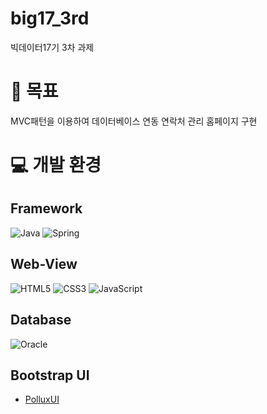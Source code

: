 # big17_3rd
빅데이터17기 3차 과제

# 🎏 목표
MVC패턴을 이용하여 데이터베이스 연동 연락처 관리 홈페이지 구현

# 💻 개발 환경
## Framework
![Java](https://img.shields.io/badge/java-%23ED8B00.svg?style=for-the-badge&logo=openjdk&logoColor=white)
![Spring](https://img.shields.io/badge/spring-%236DB33F.svg?style=for-the-badge&logo=spring&logoColor=white)

## Web-View
![HTML5](https://img.shields.io/badge/html5-%23E34F26.svg?style=for-the-badge&logo=html5&logoColor=white)
![CSS3](https://img.shields.io/badge/css3-%231572B6.svg?style=for-the-badge&logo=css3&logoColor=white)
![JavaScript](https://img.shields.io/badge/javascript-%23323330.svg?style=for-the-badge&logo=javascript&logoColor=%23F7DF1E)

## Database
![Oracle](https://img.shields.io/badge/Oracle-F80000?style=for-the-badge&logo=oracle&logoColor=white)

## Bootstrap UI
 * [PolluxUI](https://www.bootstrapdash.com/product/polluxui-free-bootstrap-dashboard-template)
